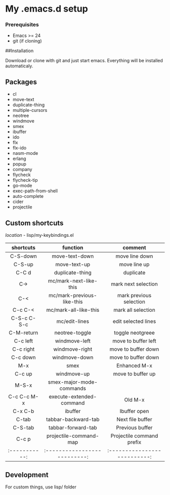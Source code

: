 # My .emacs.d setup

### Prerequisites

- Emacs >= 24
- git (if cloning)

##Installation

Download or clone with git and just start emacs.
Everything will be installed automaticaly.

##  Packages

- cl
- move-text
- duplicate-thing
- multiple-cursors
- neotree
- windmove
- smex
- ibuffer
- ido 
- flx
- flx-ido
- nasm-mode
- erlang
- popup
- company
- flycheck
- flycheck-tip
- go-mode
- exec-path-from-shell
- auto-complete
- cider
- projectile

## Custom shortcuts

_location_ - lisp/my-keybindings.el

| shortcuts   | function                   |         comment		|
|:-----------:|:--------------------------:|:--------------------------:|
| C-S-down    | move-text-down             | move line down             |
| C-S-up      | move-text-up               | move line up               |
| C-C d       | duplicate-thing            | duplicate                  |
| C->         | mc/mark-next-like-this     | mark next selection        |
| C-<         | mc/mark-previous-like-this | mark previous selection    |
| C-c C-<     | mc/mark-all-like-this      | mark all selection         |
| C-S-c C-S-c | mc/edit-lines              | edit selected lines        |
| C-M-return  | neotree-toggle             | toggle neotgreee           |
| C-c left    | windmove-left              | move to buffer left        |
| C-c right   | windmove-right             | move to buffer down        |
| C-c down    | windmove-down              | move to buffer down	|
| M-x         | smex                       | Enhanced M-x		|
| C-c up      | windmove-up                | move to buffer up       	|
| M-S-x       | smex-major-mode-commands   |				|
| C-c C-c M-x | execute-extended-command   | Old M-x			|
| C-x C-b     | ibuffer                    | Ibuffer open		|
| C-tab       | tabbar-backward-tab        | Next file buffer          	|
| C-S-tab     | tabbar-forward-tab         | Previous buffer           	|
| C-c p       | projectile-command-map     | Projectile command prefix 	|
|:-----------:|:--------------------------:|:--------------------------:|


## Development

For custom things, use lisp/ folder
